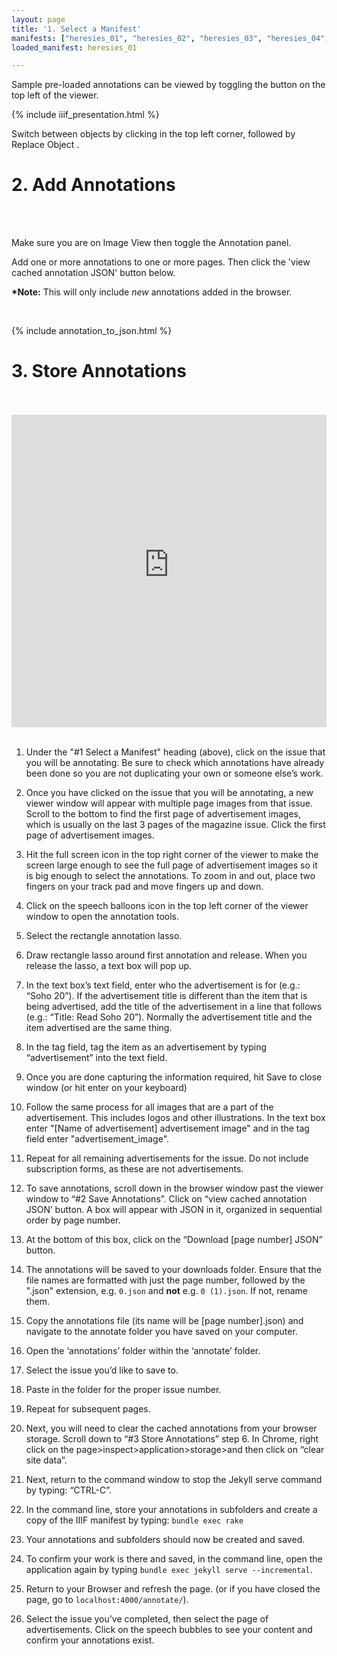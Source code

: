```yaml
---
layout: page
title: '1. Select a Manifest'
manifests: ["heresies_01", "heresies_02", "heresies_03", "heresies_04", "heresies_05", "heresies_06", "heresies_07", "heresies_08", "heresies_09", "heresies_10", "heresies_11", "heresies_12", "heresies_13", "heresies_14", "heresies_15", "heresies_16", "heresies_17", "heresies_18", "heresies_19", "heresies_20", "heresies_21", "heresies_22", "heresies_23", "heresies_24", "heresies_25", "heresies_26", "heresies_27", "sinister_wisdom_8" ,"sinister_wisdom_9", "sinister_wisdom_10", "sinister_wisdom_11"]
loaded_manifest: heresies_01

---
```


<script src="https://use.fontawesome.com/884e80fbb8.js"></script>

<div id="1" style="position:absolute;top:0px;"></div>

Sample pre-loaded annotations can be viewed by toggling the <i class="fa fa-comments" aria-hidden="true"></i> button on the top left of the viewer.

{% include iiif_presentation.html %}

Switch between objects by clicking <i class="fa fa-th-large"></i> in the top left corner, followed by Replace Object <i class="fa fa-refresh"></i>.

<div id="2"></div>
<h1 class="h0">2. Add Annotations</h1>
<br>
<div class="col-4 sm-width-full border-top-thin"></div>
<br>

Make sure you are on Image View <i class="fa fa-photo"></i> then toggle the Annotation <i class="fa fa-comments"></i> panel.

Add one or more annotations to one or more pages. Then click the 'view cached annotation JSON' button below.

**\*Note:** This will only include *new* annotations added in the browser.

<br>

{% include annotation_to_json.html %}

<div id="3"></div>
<h1 class="h0">3. Store Annotations</h1>
<br>
<div class="col-4 sm-width-full border-top-thin"></div>
<br>

<iframe width="100%" height="500" src="https://www.youtube-nocookie.com/embed/nHbsm8T1BnI?rel=0&showinfo=0" frameborder="0" allow="autoplay; encrypted-media" allowfullscreen></iframe><br><br>

1. Under the "#1 Select a Manifest" heading (above), click on the issue that you will be annotating. Be sure to check which annotations have already been done so you are not duplicating your own or someone else’s work.

2. Once you have clicked on the issue that you will be annotating, a new viewer window will appear with multiple page images from that issue. Scroll to the bottom to find the first page of advertisement images, which is usually on the last 3 pages of the magazine issue. Click the first page of advertisement images.

3. Hit the full screen icon in the top right corner of the viewer to make the screen large enough to see the full page of advertisement images so it is big enough to select the annotations. To zoom in and out, place two fingers on your track pad and move fingers up and down.

4. Click on the speech balloons icon in the top left corner of the viewer window to open the annotation tools.

5. Select the rectangle annotation lasso.

6. Draw rectangle lasso around first annotation and release. When you release the lasso, a text box will pop up.

7. In the text box’s text field, enter who the advertisement is for (e.g.: “Soho 20”). If the advertisement title is different than the item that is being advertised, add the title of the advertisement in a line that follows (e.g.: “Title: Read Soho 20”). Normally the advertisement title and the item advertised are the same thing.

8. In the tag field, tag the item as an advertisement by typing “advertisement” into the text field.

9. Once you are done capturing the information required, hit Save to close window (or hit enter on your keyboard)

10. Follow the same process for all images that are a part of the advertisement. This includes logos and other illustrations. In the text box enter "[Name of advertisement] advertisement image" and in the tag field enter "advertisement_image".

11. Repeat for all remaining advertisements for the issue. Do not include subscription forms, as these are not advertisements.

12. To save annotations, scroll down in the browser window past the viewer window to “#2 Save Annotations”. Click on “view cached annotation JSON’ button. A box will appear with JSON in it, organized in sequential order by page number.

13. At the bottom of this box, click on the “Download [page number] JSON” button.

14. The annotations will be saved to your downloads folder. Ensure that the file names are formatted with just the page number, followed by the ".json" extension, e.g. `0.json` and **not** e.g. `0 (1).json`. If not, rename them.

15. Copy the annotations file (its name will be [page number].json) and navigate to the annotate folder you have saved on your computer.

16. Open the ‘annotations’ folder within the ‘annotate’ folder.

17. Select the issue you’d like to save to.

18. Paste in the folder for the proper issue number.

19. Repeat for subsequent pages.

20. Next, you will need to clear the cached annotations from your browser storage. Scroll down to “#3 Store Annotations” step 6. In Chrome, right click on the page>inspect>application>storage>and then click on “clear site data”.

21. Next, return to the command window to stop the Jekyll serve command by typing: “CTRL-C”.

22. In the command line, store your annotations in subfolders and create a copy of the IIIF manifest by typing: `bundle exec rake`

23. Your annotations and subfolders should now be created and saved.

24. To confirm your work is there and saved, in the command line, open the application again by typing `bundle exec jekyll serve --incremental`.

25. Return to your Browser and refresh the page. (or if you have closed the page, go to `localhost:4000/annotate/`). 

26. Select the issue you’ve completed, then select the page of advertisements. Click on the speech bubbles to see your content and confirm your annotations exist.

